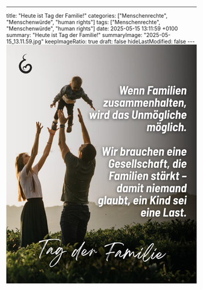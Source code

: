 ---
title: "Heute ist Tag der Familie!"
categories: ["Menschenrechte", "Menschenwürde", "human rights"]
tags: ["Menschenrechte", "Menschenwürde", "human rights"]
date: 2025-05-15 13:11:59 +0100
summary: "Heute ist Tag der Familie!"
summaryImage: "2025-05-15_13.11.59.jpg"
keepImageRatio: true
draft: false
hideLastModified: false
---[![Heute ist Tag der Familie!](2025-05-15_13.11.59.jpg "Heute ist Tag der Familie!")](https://www.sundaysforlife.org/de)